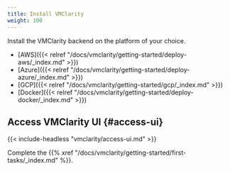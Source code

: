 ```yaml
---
title: Install VMClarity
weight: 100
---
```


Install the VMClarity backend on the platform of your choice.

- [AWS]({{< relref "/docs/vmclarity/getting-started/deploy-aws/_index.md" >}})
- [Azure]({{< relref "/docs/vmclarity/getting-started/deploy-azure/_index.md" >}})
- [GCP]({{< relref "/docs/vmclarity/getting-started/gcp/_index.md" >}})
- [Docker]({{< relref "/docs/vmclarity/getting-started/deploy-docker/_index.md" >}})

## Access VMClarity UI {#access-ui}

{{< include-headless "vmclarity/access-ui.md" >}}

Complete the {{% xref "/docs/vmclarity/getting-started/first-tasks/_index.md" %}}.
